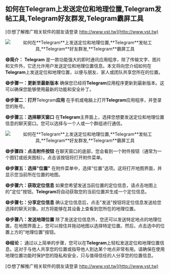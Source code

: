 ## **如何在**Telegram**上发送定位和地理位置,**Telegram**发帖工具,**Telegram**好友群发,**Telegram**霸屏工具**

[😍想了解推广相关软件的朋友请登录 http://www.vst.tw](http://www.vst.tw)

 <center><img src="https://vst.tw/MP4/tuiguang/png/8.png" alt="如何在**Telegram**上发送定位和地理位置,**Telegram**发帖工具,**Telegram**好友群发,**Telegram**霸屏工具"></center>

**😄简介：**
**Telegram** 是一款功能强大的即时通讯应用程序，除了传输文字、图片和文件外，它还允许用户发送定位和地理位置信息。本文将向您介绍如何在**Telegram**上发送定位和地理位置，以便与朋友、家人或团队共享您所在的位置。

**😄步骤一：更新至最新版本**
确保您已经将**Telegram**应用程序更新到最新版本。这可以确保您能够使用最新的功能和安全补丁。

**😄步骤二：打开**Telegram**应用**
在手机或电脑上打开**Telegram**应用程序，并登录您的账号。

**😄步骤三：选择聊天窗口**
在**Telegram**主界面上，选择您想要发送定位和地理位置信息的聊天窗口。您可以选择与一个人或一个群组进行通信。

 <center><img src="https://vst.tw/MP4/tuiguang/png/1.png" alt="如何在**Telegram**上发送定位和地理位置,**Telegram**发帖工具,**Telegram**好友群发,**Telegram**霸屏工具"></center>

**😄步骤四：点击附件按钮**
在聊天窗口的底部，您会看到一个附件按钮（通常为一个图钉或纸夹图标）。点击该按钮将打开附件菜单。

**😄步骤五：选择"位置"**
在附件菜单中，选择"位置"选项。这将打开地图界面，并显示您当前所在位置的地图。

**😄步骤六：获取定位信息**
如果您希望发送当前位置的定位信息，请点击地图上的"定位"按钮。**Telegram**将自动获取您的当前位置并生成一个定位信息。

**😄步骤七：分享定位信息**
确认定位信息后，点击"发送"按钮将定位信息发送给您选择的聊天对象。对方将能够在其设备上查看到您所在的地理位置。

**😄步骤八：发送地理位置**
除了发送定位信息外，您还可以发送特定地点的地理位置。在地图界面上，您可以按住并拖动地图以选择特定位置。然后，点击选中的位置上方的"地理位置"按钮。

**😄结论：**
通过以上简单的步骤，您可以在**Telegram**上轻松发送定位和地理位置信息。这对于与他人共享您的位置或指导他人到达某个地点非常有用。请确保在使用地理位置功能时保护您的隐私和安全，只与值得信任的人分享您的位置信息。

[😍想了解推广相关软件的朋友请登录 http://www.vst.tw](http://www.vst.tw)



